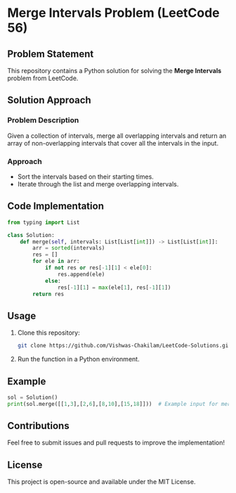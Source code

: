 # Merge Intervals Problem (LeetCode 56)

## Problem Statement
This repository contains a Python solution for solving the **Merge Intervals** problem from LeetCode.

## Solution Approach

### Problem Description
Given a collection of intervals, merge all overlapping intervals and return an array of non-overlapping intervals that cover all the intervals in the input.

### Approach
- Sort the intervals based on their starting times.
- Iterate through the list and merge overlapping intervals.

## Code Implementation
```python
from typing import List

class Solution:
    def merge(self, intervals: List[List[int]]) -> List[List[int]]:
        arr = sorted(intervals)
        res = []
        for ele in arr:
            if not res or res[-1][1] < ele[0]:
                res.append(ele)
            else:
                res[-1][1] = max(ele[1], res[-1][1])
        return res
```

## Usage
1. Clone this repository:
   ```sh
   git clone https://github.com/Vishwas-Chakilam/LeetCode-Solutions.git
   ```
2. Run the function in a Python environment.

## Example
```python
sol = Solution()
print(sol.merge([[1,3],[2,6],[8,10],[15,18]]))  # Example input for merge
```

## Contributions
Feel free to submit issues and pull requests to improve the implementation!

## License
This project is open-source and available under the MIT License.
